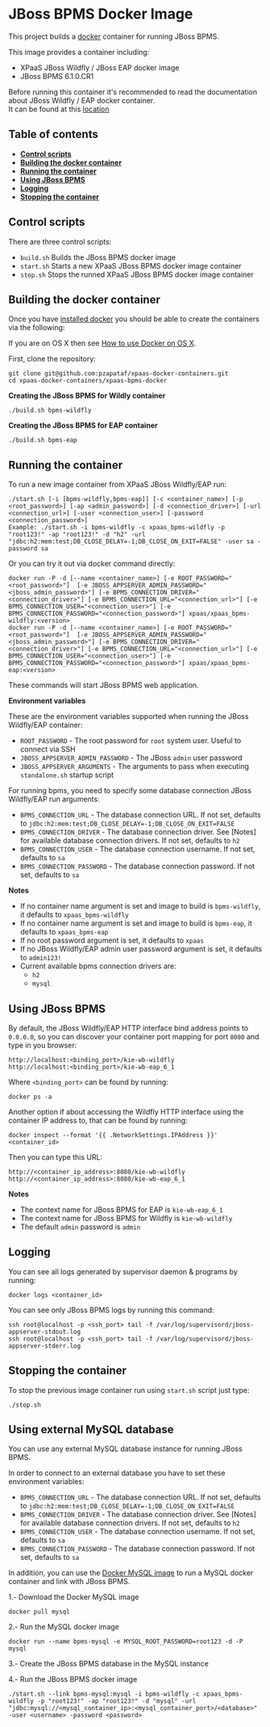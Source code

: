 JBoss BPMS Docker Image
=======================

This project builds a [docker](http://docker.io/) container for running JBoss BPMS.

This image provides a container including:     
* XPaaS JBoss Wildfly / JBoss EAP docker image
* JBoss BPMS 6.1.0.CR1

Before running this container it's recommended to read the documentation about JBoss Wildfly / EAP docker container.     
It can be found at this [location](../xpaas-jboss-appserver-docker/README.md)     

Table of contents
------------------

* **[Control scripts](#control-scripts)**
* **[Building the docker container](#building-the-docker-container)**
* **[Running the container](#running-the-container)**
* **[Using JBoss BPMS](#using-JBoss-BPMS)**
* **[Logging](#logging)**
* **[Stopping the container](#stopping-the-container)**

Control scripts
---------------

There are three control scripts:    
* <code>build.sh</code> Builds the JBoss BPMS docker image    
* <code>start.sh</code> Starts a new XPaaS JBoss BPMS docker image container    
* <code>stop.sh</code>  Stops the runned XPaaS JBoss BPMS docker image container    

Building the docker container
-----------------------------

Once you have [installed docker](https://www.docker.io/gettingstarted/#h_installation) you should be able to create the containers via the following:

If you are on OS X then see [How to use Docker on OS X](DockerOnOSX.md).

First, clone the repository:
    
    git clone git@github.com:pzapataf/xpaas-docker-containers.git
    cd xpaas-docker-containers/xpaas-bpms-docker
    
**Creating the JBoss BPMS for Wildly container**
    
    ./build.sh bpms-wildfly

**Creating the JBoss BPMS for EAP container**
    
    ./build.sh bpms-eap

Running the container
---------------------

To run a new image container from XPaaS JBoss Wildfly/EAP  run:
    
    ./start.sh [-i [bpms-wildfly,bpms-eap]] [-c <container_name>] [-p <root_password>] [-ap <admin_password>] [-d <connection_driver>] [-url <connection_url>] [-user <connection_user>] [-password <connection_password>]
    Example: ./start.sh -i bpms-wildfly -c xpaas_bpms-wildfly -p "root123!" -ap "root123!" -d "h2" -url "jdbc:h2:mem:test;DB_CLOSE_DELAY=-1;DB_CLOSE_ON_EXIT=FALSE" -user sa -password sa

Or you can try it out via docker command directly:

    docker run -P -d [--name <container_name>] [-e ROOT_PASSWORD="<root_password>"]  [-e JBOSS_APPSERVER_ADMIN_PASSWORD="<jboss_admin_password>"] [-e BPMS_CONNECTION_DRIVER="<connection_driver>"] [-e BPMS_CONNECTION_URL="<connection_url>"] [-e BPMS_CONNECTION_USER="<connection_user>"] [-e BPMS_CONNECTION_PASSWORD="<connection_password>"] xpaas/xpaas_bpms-wildfly:<version>
    docker run -P -d [--name <container_name>] [-e ROOT_PASSWORD="<root_password>"]  [-e JBOSS_APPSERVER_ADMIN_PASSWORD="<jboss_admin_password>"] [-e BPMS_CONNECTION_DRIVER="<connection_driver>"] [-e BPMS_CONNECTION_URL="<connection_url>"] [-e BPMS_CONNECTION_USER="<connection_user>"] [-e BPMS_CONNECTION_PASSWORD="<connection_password>"] xpaas/xpaas_bpms-eap:<version>

These commands will start JBoss BPMS web application.

**Environment variables**

These are the environment variables supported when running the JBoss Wildfly/EAP container:       

- <code>ROOT_PASSWORD</code> - The root password for <code>root</code> system user. Useful to connect via SSH     
- <code>JBOSS_APPSERVER_ADMIN_PASSWORD</code> - The JBoss <code>admin</code> user password      
- <code>JBOSS_APPSERVER_ARGUMENTS</code> - The arguments to pass when executing <code>standalone.sh</code> startup script     

For running bpms, you need to specify some database connection JBoss Wildfly/EAP run arguments:

- <code>BPMS_CONNECTION_URL</code> - The database connection URL. If not set, defaults to <code>jdbc:h2:mem:test;DB_CLOSE_DELAY=-1;DB_CLOSE_ON_EXIT=FALSE</code>          
- <code>BPMS_CONNECTION_DRIVER</code> - The database connection driver. See [Notes] for available database connection drivers. If not set, defaults to <code>h2</code>        
- <code>BPMS_CONNECTION_USER</code> - The database connection username. If not set, defaults to <code>sa</code>
- <code>BPMS_CONNECTION_PASSWORD</code> - The database connection password. If not set, defaults to <code>sa</code>

**Notes**           
* If no container name argument is set and image to build is <code>bpms-wildfly</code>, it defaults to <code>xpaas_bpms-wildfly</code>        
* If no container name argument is set and image to build is <code>bpms-eap</code>, it defaults to <code>xpaas_bpms-eap</code>    
* If no root password argument is set, it defaults to <code>xpaas</code>    
* If no JBoss Wildfly/EAP admin user password argument is set, it defaults to <code>admin123!</code>      
* Current available bpms connection drivers are:
    * <code>h2</code>     
    * <code>mysql</code>     

Using JBoss BPMS
----------------
By default, the JBoss Wildfly/EAP HTTP interface bind address points to <code>0.0.0.0</code>, so you can discover your container port mapping for port <code>8080</code> 
and type in you browser:
 
    http://localhost:<binding_port>/kie-wb-wildfly
    http://localhost:<binding_port>/kie-wb-eap_6_1
    
Where <code>&lt;binding_port&gt;</code> can be found by running:

    docker ps -a
    
Another option if about accessing the Wildfly HTTP interface using the container IP address to, that can be found by running:

    docker inspect --format '{{ .NetworkSettings.IPAddress }}' <container_id>
    
Then you can type this URL:

    http://<container_ip_address>:8080/kie-wb-wildfly
    http://<container_ip_address>:8080/kie-wb-eap_6_1

**Notes**           
* The context name for JBoss BPMS for EAP is <code>kie-wb-eap_6_1</code>      
* The context name for JBoss BPMS for Wildfly is <code>kie-wb-wildfly</code>      
* The default <code>admin</code> password is <code>admin</code>           

Logging
-------

You can see all logs generated by supervisor daemon & programs by running:

    docker logs <container_id>
    
You can see only JBoss BPMS logs by running this command:

    ssh root@localhost -p <ssh_port> tail -f /var/log/supervisord/jboss-appserver-stdout.log
    ssh root@localhost -p <ssh_port> tail -f /var/log/supervisord/jboss-appserver-stderr.log

Stopping the container
----------------------

To stop the previous image container run using <code>start.sh</code> script just type:

    ./stop.sh

Using external MySQL database
-----------------------------

You can use any external MySQL database instance for running JBoss BPMS.      

In order to connect to an external database you have to set these environment variables:    

- <code>BPMS_CONNECTION_URL</code> - The database connection URL. If not set, defaults to <code>jdbc:h2:mem:test;DB_CLOSE_DELAY=-1;DB_CLOSE_ON_EXIT=FALSE</code>          
- <code>BPMS_CONNECTION_DRIVER</code> - The database connection driver. See [Notes] for available database connection drivers. If not set, defaults to <code>h2</code>        
- <code>BPMS_CONNECTION_USER</code> - The database connection username. If not set, defaults to <code>sa</code>
- <code>BPMS_CONNECTION_PASSWORD</code> - The database connection password. If not set, defaults to <code>sa</code>      

In addition, you can use the [Docker MySQL image](https://registry.hub.docker.com/_/mysql/) to run a MySQL docker container and link with JBoss BPMS.    

1.- Download the Docker MySQL image
    
    docker pull mysql
    
2.- Run the MySQL docker image

    docker run --name bpms-mysql -e MYSQL_ROOT_PASSWORD=root123 -d -P mysql
    
3.- Create the JBoss BPMS database in the MySQL instance     

4.- Run the JBoss BPMS docker image

    ./start.sh --link bpms-mysql:mysql -i bpms-wildfly -c xpaas_bpms-wildfly -p "root123!" -ap "root123!" -d "mysql" -url "jdbc:mysql://<mysql_container_ip>:<mysql_container_port>/<database>" -user <username> -password <password>

